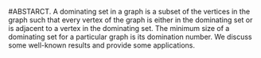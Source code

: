 #ABSTARCT. 
A dominating set in a graph is a subset of the vertices in the graph such that every vertex of the graph is either in the dominating set or is adjacent to a vertex in the dominating set. The minimum size of a dominating set for a particular graph is its domination number. We discuss some well-known results and provide some applications.
